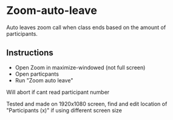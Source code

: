 # Zoom-auto-leave
Auto leaves zoom call when class ends based on the amount of participants.

## Instructions
- Open Zoom in maximize-windowed (not full screen)
- Open particpants
- Run "Zoom auto leave"

Will abort if cant read participant number

Tested and made on 1920x1080 screen, find and edit location of "Participants (x)" if using different screen size
